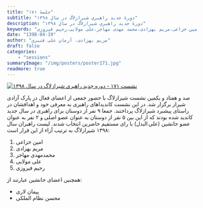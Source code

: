 ```yaml
---
title: "جلسهٔ ۱۷۱"
subtitle: "دورهٔ جدید راهبری شیرازلاگ در سال ۱۳۹۸"
description: "دورهٔ جدید راهبری شیرازلاگ در سال ۱۳۹۸"
keywords: "شیرازلاگ،راهبران شیرازلاگ،امین خزاعی،مریم بهزادی،محمد مهدی مهاجر،علی مولایی،رحیم فیروزی"
date: "1398-04-19"
author: "مریم بهزادی، آرمان علی قنبری"
draft: false
categories:
    - "sessions"
summaryImage: "/img/posters/poster171.jpg"
readmore: true
---
```

[![نشست ۱۷۱ - دوره جدید راهبری شیرازلاگ در سال ۱۳۹۸](../../img/posters/poster171.jpg)](../../img/poster171.jpg)

صد و هفتاد و یکمین نشست شیرازلاگ با حضور جمعی از اعضای فعال در پارک آزادی شیراز برگزار شد. در این نشست کاندیداهای راهبری به معرفی خود و اهدافشان در راستای پیشبرد شیرازلاگ پرداختند. جمعا ۹ نفر از دوستان برای راهبری در سال جدید کاندید شده بودند که از این بین ۵ نفر از دوستان به عنوان عضو اصلی و ۲ نفر به عنوان عضو جانشین (علی البدل) با رای مستقیم حاضرین انتخاب شدند. لیست راهبران سال ۱۳۹۸ شیرازلاگ به ترتیب آراء از این قرار است:

1. امین خزاعی
2. مریم بهزادی
3. محمدمهدی مهاجر
4. علی مولایی
5. رحیم فیروزی

همچنین اعضای جانشین عبارتند از:

* پیمان لاری
* محسن نظام الملکی
